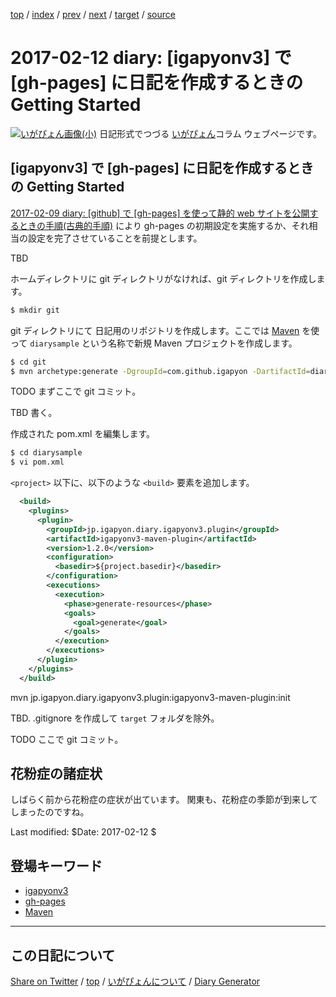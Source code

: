 [top](../index.html) 
 / [index](index.html) 
 / [prev](ig170211.html) 
 / [next](ig170213.html) 
 / [target](https://igapyon.github.io/diary/2017/ig170212.html) 
 / [source](https://github.com/igapyon/diary/blob/gh-pages/2017/ig170212.src.md) 

2017-02-12 diary: [igapyonv3] で [gh-pages] に日記を作成するときの Getting Started
=====================================================================================================
[![いがぴょん画像(小)](https://igapyon.github.io/diary/images/iga200306s.jpg "いがぴょん")](https://igapyon.github.io/diary/memo/memoigapyon.html) 日記形式でつづる [いがぴょん](https://igapyon.github.io/diary/memo/memoigapyon.html)コラム ウェブページです。

## [igapyonv3] で [gh-pages] に日記を作成するときの Getting Started

[2017-02-09 diary: [github] で [gh-pages] を使って静的 web サイトを公開するときの手順(古典的手順)](https://igapyon.github.io/diary/2017/ig170209.html) により gh-pages の初期設定を実施するか、それ相当の設定を完了させていることを前提とします。

TBD

ホームディレクトリに git ディレクトリがなければ、git ディレクトリを作成します。

```sh
$ mkdir git
```

git ディレクトリにて 日記用のリポジトリを作成します。ここでは [Maven](../keyword/maven.html) を使って `diarysample` という名称で新規 Maven プロジェクトを作成します。

```sh
$ cd git
$ mvn archetype:generate -DgroupId=com.github.igapyon -DartifactId=diarysample -DarchetypeArtifactId=maven-archetype-quickstart -DinteractiveMode=false
```

TODO まずここで git コミット。

TBD 書く。


作成された pom.xml を編集します。

```sh
$ cd diarysample
$ vi pom.xml
```

`<project>` 以下に、以下のような `<build>` 要素を追加します。

```xml
  <build>
    <plugins>
      <plugin>
        <groupId>jp.igapyon.diary.igapyonv3.plugin</groupId>
        <artifactId>igapyonv3-maven-plugin</artifactId>
        <version>1.2.0</version>
        <configuration>
          <basedir>${project.basedir}</basedir>
        </configuration>
        <executions>
          <execution>
            <phase>generate-resources</phase>
            <goals>
              <goal>generate</goal>
            </goals>
          </execution>
        </executions>
      </plugin>
    </plugins>
  </build>
```


mvn jp.igapyon.diary.igapyonv3.plugin:igapyonv3-maven-plugin:init


TBD. .gitignore を作成して
`target` フォルダを除外。

TODO ここで git コミット。


## 花粉症の諸症状

しばらく前から花粉症の症状が出ています。
関東も、花粉症の季節が到来してしまったのですね。

Last modified: $Date: 2017-02-12 $

## 登場キーワード

* [igapyonv3](../keyword/igapyonv3.html)
* [gh-pages](../keyword/gh-pages.html)
* [Maven](../keyword/maven.html)

----------------------------------------------------------------------------------------------------

## この日記について

[Share on Twitter](https://twitter.com/intent/tweet?hashtags=igapyon%2Cdiary%2C%E3%81%84%E3%81%8C%E3%81%B4%E3%82%87%E3%82%93%2Cigapyonv3%2Cgh-pages%2CMaven&text=%5Bigapyonv3%5D+%E3%81%A7+%5Bgh-pages%5D+%E3%81%AB%E6%97%A5%E8%A8%98%E3%82%92%E4%BD%9C%E6%88%90%E3%81%99%E3%82%8B%E3%81%A8%E3%81%8D%E3%81%AE+Getting+Started&url=https%3A%2F%2Figapyon.github.io%2Fdiary%2F2017%2Fig170212.html) / [top](../index.html) / [いがぴょんについて](https://igapyon.github.io/diary/memo/memoigapyon.html) / [Diary Generator](https://github.com/igapyon/igapyonv3)
